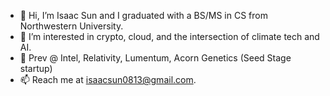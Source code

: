 - 👋 Hi, I’m Isaac Sun and I graduated with a BS/MS in CS from Northwestern University. 
- 👀 I’m interested in crypto, cloud, and the intersection of climate tech and AI. 
- 🌱 Prev @ Intel, Relativity, Lumentum, Acorn Genetics (Seed Stage startup)
- 📫 Reach me at isaacsun0813@gmail.com.

<!---
isaacsun0813/isaacsun0813 is a ✨ special ✨ repository because its `README.md` (this file) appears on your GitHub profile.
You can click the Preview link to take a look at your changes.
--->
